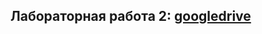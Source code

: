 ## Лабораторная работа 2: [googledrive](https://drive.google.com/file/d/199dEi8RNhiD3vxe3uhp5Hewk3x5mPmWj/view?usp=sharing)
